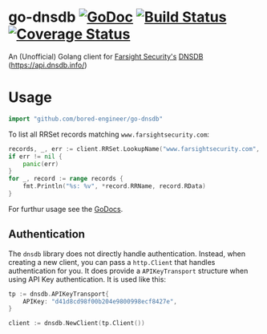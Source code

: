 go-dnsdb [![GoDoc][doc-img]][doc] [![Build Status][ci-img]][ci] [![Coverage Status][cov-img]][cov]
======
An (Unofficial) Golang client for [Farsight Security's](https://www.farsightsecurity.com) [DNSDB](https://www.dnsdb.info/) (https://api.dnsdb.info/)

# Usage
```go
import "github.com/bored-engineer/go-dnsdb"
```

To list all RRSet records matching `www.farsightsecurity.com`:
```go
records, _, err := client.RRSet.LookupName("www.farsightsecurity.com", nil)
if err != nil {
	panic(err)
}
for _, record := range records {
	fmt.Println("%s: %v", *record.RRName, record.RData)
}
```
For furthur usage see the [GoDocs][doc].

## Authentication
The `dnsdb` library does not directly handle authentication. Instead, when creating a new client, you can pass a `http.Client` that handles authentication for you. It does provide a `APIKeyTransport` structure when using API Key authentication. It is used like this:
```go
tp := dnsdb.APIKeyTransport{
	APIKey: "d41d8cd98f00b204e9800998ecf8427e",
}

client := dnsdb.NewClient(tp.Client())
```

[doc-img]: https://godoc.org/github.com/bored-engineer/go-dnsdb?status.svg
[doc]: https://godoc.org/github.com/bored-engineer/go-dnsdb
[ci-img]: https://travis-ci.org/bored-engineer/go-dnsdb.svg?branch=master
[ci]: https://travis-ci.org/bored-engineer/go-dnsdb
[cov-img]: https://coveralls.io/repos/github/bored-engineer/go-dnsdb/badge.svg?branch=master&
[cov]: https://coveralls.io/github/bored-engineer/go-dnsdb?branch=master
